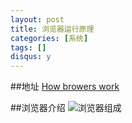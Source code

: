 ```yaml
---
layout: post
title: 浏览器运行原理
categories: [系统]
tags: []
disqus: y
---
```

##地址
[How browers work](http://taligarsiel.com/Projects/howbrowserswork1.htm)

##浏览器介绍
![浏览器组成](../images/brower_layers.png)